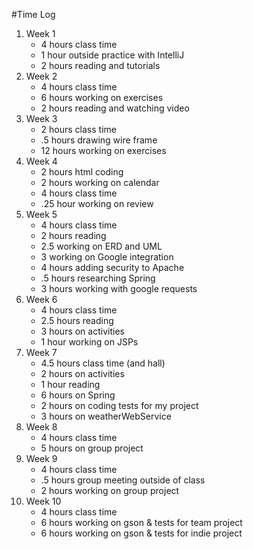 #Time Log
1. Week 1
	* 4 hours class time
	* 1 hour outside practice with IntelliJ
	* 2 hours reading and tutorials
2. Week 2
	* 4 hours class time
	* 6 hours working on exercises
	* 2 hours reading and watching video
3. Week 3
	* 2 hours class time
	* .5 hours drawing wire frame
	* 12 hours working on exercises
4. Week 4
    * 2 hours html coding
    * 2 hours working on calendar
    * 4 hours class time
    * .25 hour working on review 
5. Week 5
    * 4 hours class time
    * 2 hours reading
    * 2.5 working on ERD and UML
    * 3 working on Google integration
    * 4 hours adding security to Apache
    * .5 hours researching Spring
    * 3 hours working with google requests
6. Week 6
    * 4 hours class time
    * 2.5 hours reading
    * 3 hours on activities
    * 1 hour working on JSPs
7. Week 7
    * 4.5 hours class time (and hall)
    * 2 hours on activities
    * 1 hour reading
    * 6 hours on Spring
    * 2 hours on coding tests for my project
    * 3 hours on weatherWebService
8. Week 8
    * 4 hours class time
    * 5 hours on group project
9. Week 9
    * 4 hours class time
    * .5 hours group meeting outside of class
    * 2 hours working on group project
10. Week 10
    * 4 hours class time
    * 6 hours working on gson & tests for team project
    * 6 hours working on gson & tests for indie project